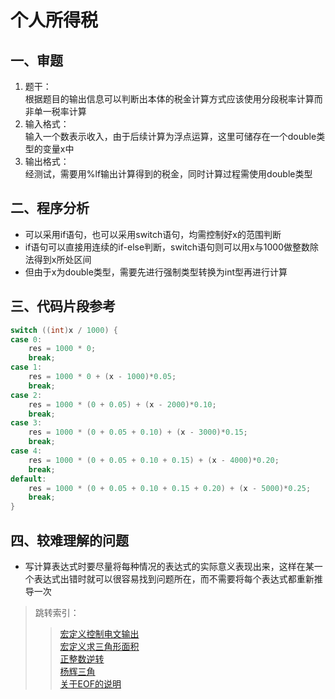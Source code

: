 # 个人所得税

## 一、审题

1. 题干：  
    根据题目的输出信息可以判断出本体的税金计算方式应该使用分段税率计算而非单一税率计算
2. 输入格式：  
    输入一个数表示收入，由于后续计算为浮点运算，这里可储存在一个double类型的变量x中
3. 输出格式：  
     经测试，需要用%lf输出计算得到的税金，同时计算过程需使用double类型

## 二、程序分析

+ 可以采用if语句，也可以采用switch语句，均需控制好x的范围判断
+ if语句可以直接用连续的if-else判断，switch语句则可以用x与1000做整数除法得到x所处区间
+ 但由于x为double类型，需要先进行强制类型转换为int型再进行计算

## 三、代码片段参考

```C
switch ((int)x / 1000) {
case 0:
    res = 1000 * 0;
    break;
case 1:
    res = 1000 * 0 + (x - 1000)*0.05;
    break;
case 2:
    res = 1000 * (0 + 0.05) + (x - 2000)*0.10;
    break;
case 3:
    res = 1000 * (0 + 0.05 + 0.10) + (x - 3000)*0.15;
    break;
case 4:
    res = 1000 * (0 + 0.05 + 0.10 + 0.15) + (x - 4000)*0.20;
    break;
default:
    res = 1000 * (0 + 0.05 + 0.10 + 0.15 + 0.20) + (x - 5000)*0.25;
    break;
}
```

## 四、较难理解的问题

+ 写计算表达式时要尽量将每种情况的表达式的实际意义表现出来，这样在某一个表达式出错时就可以很容易找到问题所在，而不需要将每个表达式都重新推导一次

> 跳转索引：  
> > [宏定义控制电文输出](https://github.com/why2000/My-Visual-Studio-backups/tree/master/husttest/hustteaching/markdown/宏定义控制电文输出,md)  
> > [宏定义求三角形面积](https://github.com/why2000/My-Visual-Studio-backups/tree/master/husttest/hustteaching/markdown/宏定义求三角形面积,md)  
> > [正整数逆转](../正整数逆转,md)  
> > [杨辉三角](../杨辉三角,md)  
> > [关于EOF的说明](https://github.com/why2000/My-Visual-Studio-backups/tree/master/husttest/hustteaching/markdown/关于EOF.md)
